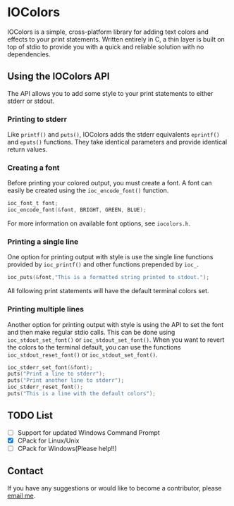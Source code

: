 # IOColors

IOColors is a simple, cross-platform library for adding text colors 
and effects to your print statements. Written entirely
in C, a thin layer is built on top of stdio to provide you with
a quick and reliable solution with no dependencies.

## Using the IOColors API

The API allows you to add some style to your print statements to 
either stderr or stdout.

### Printing to stderr

Like `printf()` and `puts()`, IOColors adds the stderr equivalents
`eprintf()` and `eputs()` functions. They take identical parameters
and provide identical return values.

### Creating a font

Before printing your colored output, you must create a font. A font 
can easily be created using the `ioc_encode_font()` function.

```c
ioc_font_t font;
ioc_encode_font(&font, BRIGHT, GREEN, BLUE);
```

For more information on available font options, see `iocolors.h`.

### Printing a single line

One option for printing output with style is use the single line 
functions provided by `ioc_printf()` and other functions prepended by
`ioc_`.

```c
ioc_puts(&font,"This is a formatted string printed to stdout.");
```
All following print statements will have the default terminal colors
set.

### Printing multiple lines

Another option for printing output with style is using the API to set
the font and then make regular stdio calls. This can be done using
`ioc_stdout_set_font()` or `ioc_stdout_set_font()`. When you want to
revert the colors to the terminal default, you can use the functions
`ioc_stdout_reset_font()` or `ioc_stdout_set_font()`.

```c
ioc_stderr_set_font(&font);
puts("Print a line to stderr");
puts("Print another line to stderr");
ioc_stderr_reset_font();
puts("This is a line with the default colors");
```

## TODO List

- [ ] Support for updated Windows Command Prompt
- [x] CPack for Linux/Unix
- [ ] CPack for Windows(Please help!!)

## Contact

If you have any suggestions or would like to become a contributor,
please [email me](mailto:johnpatek2@gmail.com?subject=IOColors).